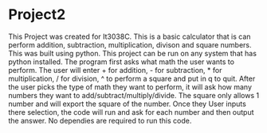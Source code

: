 # Project2
This Project was created for It3038C. This is a basic calculator that is can perform addition, subtraction, multiplication, divison and square numbers. This was built using python. This project can be run on any system that has python installed. The program first asks what math the user wants to perform. The user will enter + for addition, - for subtraction, * for multiplication, / for division, ^ to perform a square and put in q to quit. After the user picks the type of math they want to perform, it will ask how many numbers they want to add/subtract/multiply/divide. The square only allows 1 number and will export the square of the number. Once they User inputs there selection, the code will run and ask for each number and then output the answer.
No dependies are required to run this code.
